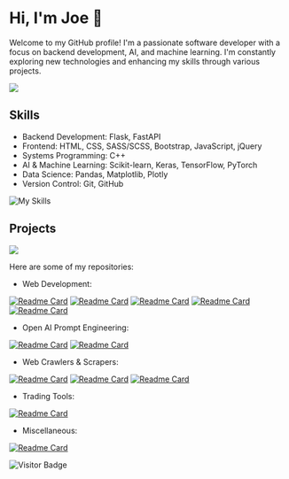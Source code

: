 
# Hi, I'm Joe 👋
Welcome to my GitHub profile! I'm a passionate software developer with a focus on backend development, AI, and machine learning. I'm constantly exploring new technologies and enhancing my skills through various projects.

<img src="https://github-readme-stats.vercel.app/api/top-langs/?username=00-Python&theme=transparent" />   

## Skills

- Backend Development: Flask, FastAPI
- Frontend: HTML, CSS, SASS/SCSS, Bootstrap, JavaScript, jQuery
- Systems Programming: C++
- AI & Machine Learning: Scikit-learn, Keras, TensorFlow, PyTorch
- Data Science: Pandas, Matplotlib, Plotly
- Version Control: Git, GitHub
  
![My Skills](https://skillicons.dev/icons?i=py,cpp,bash,flask,fastapi,html,sass,css,bootstrap,javascript,jquery,linux,git,github,vscode)


## Projects

<img src="https://github-readme-stats.vercel.app/api?username=00-Python&show_icons=true&theme=transparent&hide=prs&count_private=true" /> 

Here are some of my repositories:
- Web Development:

[![Readme Card](https://github-readme-stats.vercel.app/api/pin/?username=00-Python&repo=Flask-Authentication&theme=dark)](https://github.com/00-Python/Flask-Authentication)
[![Readme Card](https://github-readme-stats.vercel.app/api/pin/?username=00-Python&repo=Flask-Analytics&theme=dark)](https://github.com/00-Python/Flask-Analytics)
[![Readme Card](https://github-readme-stats.vercel.app/api/pin/?username=00-Python&repo=Simple-Flask-API-with-Authentication&theme=dark)](https://github.com/00-Python/Simple-Flask-API-with-Authentication)
[![Readme Card](https://github-readme-stats.vercel.app/api/pin/?username=00-Python&repo=FastAPI-Camera-Api&theme=dark)](https://github.com/00-Python/FastAPI-Camera-Api)
[![Readme Card](https://github-readme-stats.vercel.app/api/pin/?username=00-Python&repo=LAN-IP-Camera-Webserver&theme=dark)](https://github.com/00-Python/LAN-IP-Camera-Webserver)

- Open AI Prompt Engineering:

[![Readme Card](https://github-readme-stats.vercel.app/api/pin/?username=00-Python&repo=Ai-Debug&theme=dark)](https://github.com/00-Python/Ai-Debug) 
[![Readme Card](https://github-readme-stats.vercel.app/api/pin/?username=00-Python&repo=AI-Email-Standardizer&theme=dark)](https://github.com/00-Python/AI-Email-Standardizer) 

- Web Crawlers & Scrapers:

[![Readme Card](https://github-readme-stats.vercel.app/api/pin/?username=00-Python&repo=Web-Crawler&theme=dark)](https://github.com/00-Python/Web-Crawler)
[![Readme Card](https://github-readme-stats.vercel.app/api/pin/?username=00-Python&repo=PDFDrive-API-unofficial&theme=dark)](https://github.com/00-Python/PDFDrive-API-unofficial)
[![Readme Card](https://github-readme-stats.vercel.app/api/pin/?username=00-Python&repo=Ryanair-Scraper&theme=dark)](https://github.com/00-Python/Ryanair-Scraper)

- Trading Tools:

[![Readme Card](https://github-readme-stats.vercel.app/api/pin/?username=00-Python&repo=Stock-Market-Analysis&theme=dark)](https://github.com/00-Python/Stock-Market-Analysis)

- Miscellaneous:

[![Readme Card](https://github-readme-stats.vercel.app/api/pin/?username=00-Python&repo=Bash-Backup-and-Encrypt&theme=dark)](https://github.com/00-Python/Bash-Backup-and-Encrypt)

  
![Visitor Badge](https://visitor-badge.laobi.icu/badge?page_id=00-Python)


